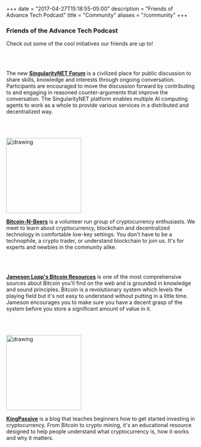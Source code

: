 +++
date = "2017-04-27T15:18:55-05:00"
description = "Friends of Advance Tech Podcast"
title = "Community"
aliases = "/community"
+++

<h3> Friends of the Advance Tech Podcast </h3>
Check out some of the cool initiatives our friends are up to!


<br></br>

The new [**SingularityNET Forum**](https://community.singularitynet.io/about) is a civilized place for public discussion to share skills, knowledge and interests through ongoing conversation. Participants are encouraged to move the discussion forward by contributing to and engaging in reasoned counter-arguments that improve the conversation. The SingularityNET platform enables multiple AI computing agents to work as a whole to provide various services in a distributed and decentralized way.

<br></br>

<img src="/img/sponsors/bitcoinandbeers.png" alt="drawing" style="width: 200px;"/>

[**Bitcoin-N-Beers**](https://www.bitcoinandbeers.com/) is a volunteer run group of cryptocurrency enthusiasts. We meet to learn about cryptocurrency, blockchain and decentralized technology in comfortable low-key settings. You don't have to be a technophile, a crypto trader, or understand blockchain to join us. It's for experts and newbies in the community alike.


<br></br>

[**Jameson Lopp's Bitcoin Resources**](https://lopp.net/bitcoin.html) is one of the most comprehensive sources about Bitcoin you'll find on the web and is grounded in knowledge and sound principles. Bitcoin is a revolutionary system which levels the playing field but it's not easy to understand without putting in a little time. Jameson encourages you to make sure you have a decent grasp of the system before you store a significant amount of value in it.

<br></br>

<img src="/img/sponsors/kingpassive.png" alt="drawing" style="width: 200px;"/>

[**KingPassive**](https://kingpassive.com/category/cryptocurrency/) is a blog that teaches beginners how to get started investing in cryptocurrency. From Bitcoin to crypto mining, it's an educational resource designed to help people understand what cryptocurrency is, how it works and why it matters.
